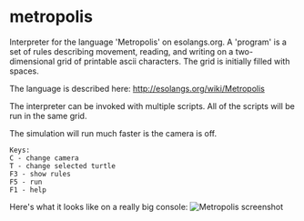 # metropolis
Interpreter for the language 'Metropolis' on esolangs.org. A 'program' is a set of rules describing movement, reading, and writing on a two-dimensional grid of printable ascii characters. The grid is initially filled with spaces.

The language is described here:
http://esolangs.org/wiki/Metropolis


The interpreter can be invoked with multiple scripts. All of the scripts will be run in the same grid.

The simulation will run much faster is the camera is off. 

```
Keys:
C - change camera
T - change selected turtle
F3 - show rules
F5 - run
F1 - help
```

Here's what it looks like on a really big console:
![Metropolis screenshot](/Nathan-Mullenax/metropolis/blob/master/petri-star.png)